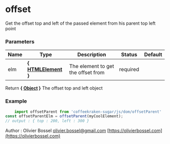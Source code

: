 # offset

Get the offset top and left of the passed element from his parent top left point



### Parameters
Name  |  Type  |  Description  |  Status  |  Default
------------  |  ------------  |  ------------  |  ------------  |  ------------
elm  |  **{ [HTMLElement](https://developer.mozilla.org/fr/docs/Web/API/HTMLElement) }**  |  The element to get the offset from  |  required  |

Return **{ [Object](https://developer.mozilla.org/fr/docs/Web/JavaScript/Reference/Objets_globaux/Object) }** The offset top and left object

### Example
```js
	import offsetParent from 'coffeekraken-sugar/js/dom/offsetParent'
const offsetParentElm = offsetParent(myCoolElement);
// output : { top : 200, left : 300 }
```
Author : Olivier Bossel [olivier.bossel@gmail.com](mailto:olivier.bossel@gmail.com) [https://olivierbossel.com](https://olivierbossel.com)